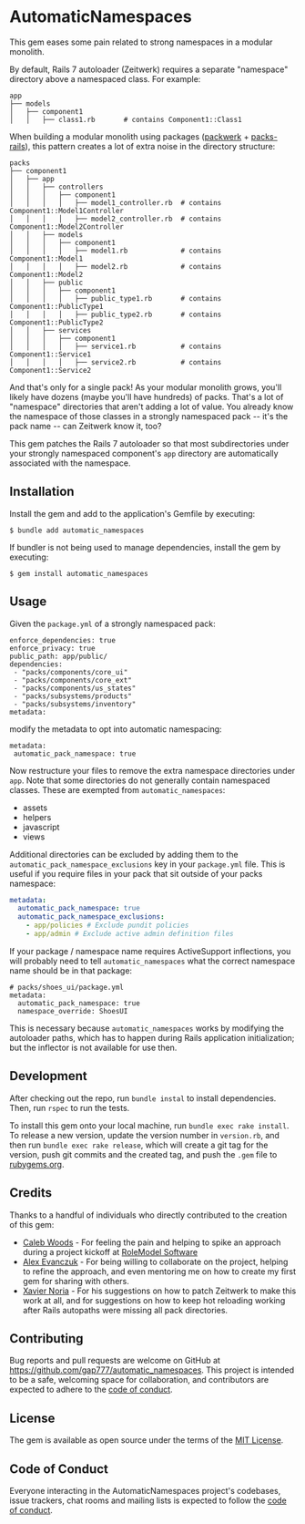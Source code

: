 # AutomaticNamespaces

This gem eases some pain related to strong namespaces in a modular monolith. 

By default, Rails 7 autoloader (Zeitwerk) requires a separate "namespace" directory above a namespaced class. For example:

```
app
├── models
│   ├── component1
│   │   ├── class1.rb       # contains Component1::Class1
```

When building a modular monolith using packages ([packwerk](https://github.com/Shopify/packwerk) + [packs-rails](https://github.com/rubyatscale/packs-rails)), 
this pattern creates a lot of extra noise in the directory structure:

```
packs
├── component1
│   ├── app
│   │   ├── controllers
│   │   │   ├── component1
│   │   │   │   ├── model1_controller.rb  # contains Component1::Model1Controller
│   │   │   │   ├── model2_controller.rb  # contains Component1::Model2Controller
│   │   ├── models
│   │   │   ├── component1
│   │   │   │   ├── model1.rb             # contains Component1::Model1
│   │   │   │   ├── model2.rb             # contains Component1::Model2
│   │   ├── public
│   │   │   ├── component1
│   │   │   │   ├── public_type1.rb       # contains Component1::PublicType1
│   │   │   │   ├── public_type2.rb       # contains Component1::PublicType2
│   │   ├── services
│   │   │   ├── component1
│   │   │   │   ├── service1.rb           # contains Component1::Service1
│   │   │   │   ├── service2.rb           # contains Component1::Service2
```

And that's only for a single pack! As your modular monolith grows, you'll likely have dozens (maybe you'll have 
hundreds) of packs. That's a lot of "namespace" directories that aren't adding a lot of value. You already 
know the namespace of those classes in a strongly namespaced pack -- it's the pack name -- can Zeitwerk know it, too?

This gem patches the Rails 7 autoloader so that most subdirectories under your strongly namespaced component's `app` directory are 
automatically associated with the namespace. 

## Installation

Install the gem and add to the application's Gemfile by executing:

    $ bundle add automatic_namespaces

If bundler is not being used to manage dependencies, install the gem by executing:

    $ gem install automatic_namespaces

## Usage

Given the `package.yml` of a strongly namespaced pack:

```
enforce_dependencies: true
enforce_privacy: true
public_path: app/public/
dependencies:
 - "packs/components/core_ui"
 - "packs/components/core_ext"
 - "packs/components/us_states"
 - "packs/subsystems/products"
 - "packs/subsystems/inventory"
metadata:
```

modify the metadata to opt into automatic namespacing:

```
metadata:
 automatic_pack_namespace: true
```

Now restructure your files to remove the extra namespace directories under `app`. Note that some directories do not 
generally contain namespaced classes. These are exempted from `automatic_namespaces`:

* assets
* helpers
* javascript
* views

Additional directories can be excluded by adding them to the `automatic_pack_namespace_exclusions` key in your 
`package.yml` file. This is useful if you require files in your pack that sit outside of your packs namespace:

```yml
metadata:
  automatic_pack_namespace: true
  automatic_pack_namespace_exclusions:
    - app/policies # Exclude pundit policies
    - app/admin # Exclude active admin definition files
```

If your package / namespace name requires ActiveSupport inflections, you will probably need to tell `automatic_namespaces`
what the correct namespace name should be in that package:

```
# packs/shoes_ui/package.yml
metadata:
  automatic_pack_namespace: true
  namespace_override: ShoesUI
```

This is necessary because `automatic_namespaces` works by modifying the autoloader paths, which has to 
happen during Rails application initialization; but the inflector is not available for use then.

## Development

After checking out the repo, run `bundle instal` to install dependencies. Then, run `rspec` to run the tests. 

To install this gem onto your local machine, run `bundle exec rake install`. To release a new version, update the version number in `version.rb`, and then run `bundle exec rake release`, which will create a git tag for the version, push git commits and the created tag, and push the `.gem` file to [rubygems.org](https://rubygems.org).

## Credits

Thanks to a handful of individuals who directly contributed to the creation of this gem:

* [Caleb Woods](https://github.com/calebwoods) - For feeling the pain and helping to spike an approach during a project kickoff at [RoleModel Software](https://www.rolemodelsoftware.com)
* [Alex Evanczuk](https://github.com/alexevanczuk) - For being willing to collaborate on the project, helping to refine the approach, and even mentoring me on how to create my first gem for sharing with others. 
* [Xavier Noria](https://github.com/fxn) - For his suggestions on how to patch Zeitwerk to make this work at all, and for suggestions on how to keep hot reloading working after Rails autopaths were missing all pack directories. 

## Contributing

Bug reports and pull requests are welcome on GitHub at https://github.com/gap777/automatic_namespaces. This project is intended to be a safe, welcoming space for collaboration, and contributors are expected to adhere to the [code of conduct](https://github.com/gap777/automatic_namespaces/blob/main/CODE_OF_CONDUCT.md).

## License

The gem is available as open source under the terms of the [MIT License](https://opensource.org/licenses/MIT).

## Code of Conduct

Everyone interacting in the AutomaticNamespaces project's codebases, issue trackers, chat rooms and mailing lists is expected to follow the [code of conduct](https://github.com/gap777/automatic_namespaces/blob/main/CODE_OF_CONDUCT.md).
